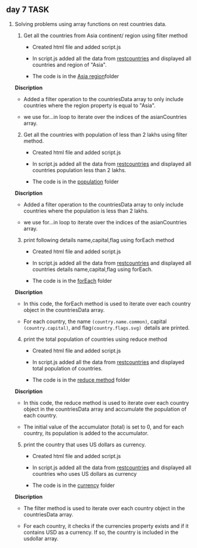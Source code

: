 ## day 7 TASK

 1. Solving problems using array functions on rest countries data.
   
    1. Get all the countries from Asia continent/ region using filter method
    
       * Created html file and added script.js
  
       * In script.js added all the data from [restcountries](https://restcountries.com/v3.1/all) and displayed all countries and region of "Asia".
  
       * The code is in the [Asia region](./Asia%20region/js/script.js)folder
  
    **Discription**

       * Added a filter operation to the countriesData array to only include countries where the region property is equal to "Asia". 

       * we use for...in loop to iterate over the indices of the asianCountries array. 

    2. Get all the countries with population of less than 2 lakhs using filter method.
    
       * Created html file and added script.js
    
       * In script.js added all the data from [restcountries](https://restcountries.com/v3.1/all) and displayed all countries population less than 2 lakhs.

       * The code is in the [population](./population/js/script.js) folder

    **Discription**

       * Added a filter operation to the countriesData array to only include countries where the population  is  less than 2 lakhs.
  
       * we use for...in loop to iterate over the indices of the asianCountries array. 
  
    3. print following details name,capital,flag using forEach method
   
       * Created html file and added script.js
    
       * In script.js added all the data from [restcountries](https://restcountries.com/v3.1/all) and displayed all countries details name,capital,flag using forEach.
    
       * The code is in the [forEach](./ForEach/js/script.js) folder
  
    **Discription**

       * In this code, the forEach method is used to iterate over each country object in the countriesData array. 
   
       * For each country, the name `(country.name.common)`, capital `(country.capital)`, and flag`(country.flags.svg) `details are printed.

    4. print the total population of countries using reduce method

       * Created html file and added script.js
    
       * In script.js added all the data from [restcountries](https://restcountries.com/v3.1/all) and displayed total population of countries.
    
       * The code is in the [reduce method](./reduce%20method/js/script.js) folder
  
     **Discription**

       * In this code, the reduce method is used to iterate over each country object in the countriesData array and accumulate the population of each country. 
  
       * The initial value of the accumulator (total) is set to 0, and for each country, its population is added to the accumulator.

    5. print the country that uses US dollars as currency.
  
       * Created html file and added script.js
    
       * In script.js added all the data from [restcountries](https://restcountries.com/v3.1/all) and displayed all countries who uses US dollars as currency
    
       * The code is in the [currency](./Currency/js/script.js) folder
    
    **Discription**
   
       * The filter method is used to iterate over each country object in the countriesData array.

       * For each country, it checks if the currencies property exists and if it contains USD as a currency. If so, the country is included in the usdollar array.
